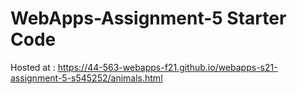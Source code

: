 # WebApps-Assignment-5 Starter Code

Hosted at : https://44-563-webapps-f21.github.io/webapps-s21-assignment-5-s545252/animals.html
